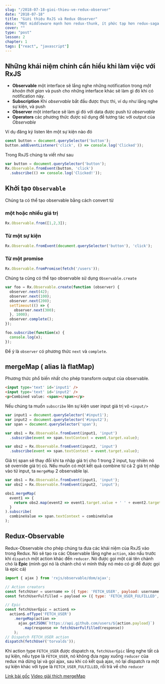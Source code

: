 ```yaml
---
slug: "/2018-07-18-gioi-thieu-ve-redux-observer"
date: "2018-07-18"
title: "Giới thiệu RxJS và Redux Observer"
desc: "Một middleware mạnh hơn redux-thunk, ít phức tạp hơn redux-saga. Chúng ta sẽ điểm qua những khái niệm chính để bắt đầu với middleware này"
cover: ""
type: "post"
lesson: 2
chapter: 1
tags: ["react", "javascript"]
---
```


## Những khái niệm chính cần hiểu khi làm việc với RxJS

- **Observable** một interface sẽ lắng nghe những notification trong *một khoản thời gian* và push cho những interface khác sẽ làm gì đó khi có notification này.
- **Subscription** Khi *observable* bắt đầu được thực thi, ví dụ như lắng nghe sự kiện, và push
- **Observer** một interface sẽ làm gì đó với data được push từ *observable*
- **Operators** các phương thức được sử dụng để tương tác với output của *Observable*

Ví dụ đăng ký listen lên một sự kiện nào đó

```js
const button = document.querySelector('button');
button.addEventListener('click', () => console.log('Clicked'));
```

Trong RxJS chúng ta viết như sau

```js
var button = document.querySelector('button');
Rx.Observable.fromEvent(button, 'click')
  .subscribe(() => console.log('Clicked!'));
```

## Khởi tạo `Observable`

Chúng ta có thể tạo observable bằng cách convert từ

### một hoặc nhiều giá trị

```js
Rx.Observable.from([1,2,3]);
```

### Từ một sự kiện

```js
Rx.Observable.fromEvent(document.querySelector('button'), 'click');
```

### Từ một promise

```js
Rx.Observable.fromPromise(fetch('/users'));
```

Chúng ta cũng có thể tạo observable sử dụng `Observable.create`

```js
var foo = Rx.Observable.create(function (observer) {
  observer.next(42);
  observer.next(100);
  observer.next(200);
  setTimeout(() => {
    observer.next(300);
  }, 1000);
  observer.complete();
});

foo.subscribe(function(x) {
  console.log(x);
});
```

Để ý là `observer` có phương thức `next` và `complete`.

## mergeMap ( alias là flatMap)

Phương thức phổ biến nhất cho phép transform output của observable.

```html
<input type='text' id='input1' />
<input type='text' id='input2' />
<p>Combined value: <span></span></p>
```

Nếu chúng ta muốn `subscribe` lên sự kiện user input giá trị vô `<input/>`

```js
var input1 = document.querySelector('#input1');
var input2 = document.querySelector('#input2');
var span = document.querySelector('span');

var obs1 = Rx.Observable.fromEvent(input1, 'input')
  .subscribe(event => span.textContext = event.target.value);

var obs2 = Rx.Observable.fromEvent(input2, 'input')
  .subscribe(event => span.textContext = event.target.value);
```

Giá trị span sẽ thay đổi khi ta nhập giá trị cho 1 trong 2 input, tuy nhiên nó sẽ override giá trị cũ. Nếu muốn có một kết quả combine từ cả 2 giá trị nhập vào từ input, ta `mergeMap` 2 observable lại.

```js
var obs1 = Rx.Observable.fromEvent(input1, 'input');
var obs2 = Rx.Observable.fromEvent(input2, 'input');

obs1.mergeMap(
  event1 => {
    return obs2.map(event2 => event1.target.value + ' ' + event2.target.value)
  }
).subscribe(
  combineValue => span.textContext = combineValue
);
```

## Redux-Observable

Redux-Observable cho phép chúng ta đưa các khái niệm của RxJS vào trong Redux. Nó sẽ tạo ra các Observable lắng nghe `action`, xào nấu trước khi `dispatch` một action khác đến `reducer`. Nó được gọi một cái tên chảnh chó là **Epic** (mình gọi nó là chảnh chó vì mình thấy nó méo có gì để được gọi là epic cả)

```js
import { ajax } from 'rxjs/observable/dom/ajax';

// Action creators
const fetchUser = username => ({ type: 'FETCH_USER', payload: username });
const fetchUserFulfilled = payload => ({ type: 'FETCH_USER_FULFILLED', payload });

// Epic
const fetchUserEpic = action$ =>
  action$.ofType('FETCH_USER')
    .mergeMap(action =>
      ajax.getJSON(`https://api.github.com/users/${action.payload}`)
        .map(response => fetchUserFulfilled(response))
    );
// Dispatch FETCH_USER action
dispatch(fetchUser('torvalds'));
```

Khi action type `FETCH_USER` được dispatch ra, `fetchUserEpic` lắng nghe tất cả sự kiện, nếu type là `FETCH_USER`, nó không đưa ngay xuống `reducer` của redux mà dừng lại và gọi ajax, sau khi có kết quả ajax, nó lại dispatch ra một sự kiện khác với type là `FETCH_USER_FULFILLED`, rồi trả về cho `reducer`

[Link bài gốc](https://medium.com/@johnvoon/understanding-rxjs-and-redux-observable-93d953d436c6)
[Video giải thích mergeMap](http://www.hay16.com/videob59tcUwfpWU/mergemaprxjs-tutorial-watch.html)